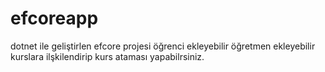 # efcoreapp
dotnet ile geliştirlen efcore projesi öğrenci ekleyebilir öğretmen ekleyebilir kurslara ilşkilendirip kurs ataması yapabilrsiniz.
